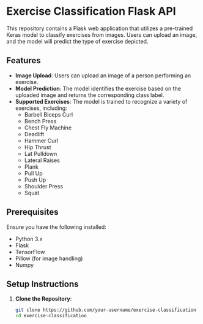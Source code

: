 # Exercise Classification Flask API

This repository contains a Flask web application that utilizes a pre-trained Keras model to classify exercises from images. Users can upload an image, and the model will predict the type of exercise depicted.

## Features

- **Image Upload**: Users can upload an image of a person performing an exercise.
- **Model Prediction**: The model identifies the exercise based on the uploaded image and returns the corresponding class label.
- **Supported Exercises**: The model is trained to recognize a variety of exercises, including:
  - Barbell Biceps Curl
  - Bench Press
  - Chest Fly Machine
  - Deadlift
  - Hammer Curl
  - Hip Thrust
  - Lat Pulldown
  - Lateral Raises
  - Plank
  - Pull Up
  - Push Up
  - Shoulder Press
  - Squat

## Prerequisites

Ensure you have the following installed:

- Python 3.x
- Flask
- TensorFlow
- Pillow (for image handling)
- Numpy

## Setup Instructions

1. **Clone the Repository**:
   ```bash
   git clone https://github.com/your-username/exercise-classification
   cd exercise-classification
